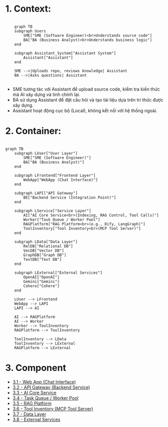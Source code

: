 

# 1. Context:

```mermaid

    graph TB
    subgraph Users
        SME["SME (Software Engineer)<br>Understands source code"]
        BA["BA (Business Analyst)<br>Understands business logic"]
    end

    subgraph Assistant_System["Assistant System"]
        Assistant["Assistant"]
    end

    SME -->|Uploads repo, reviews knowledge| Assistant
    BA -->|Asks questions| Assistant


```

- SME tương tác với Assistant để upload source code, kiểm tra kiến thức mà AI xây dựng và tinh chỉnh lại.
- BA sử dụng Assistant để đặt câu hỏi và tạo tài liệu dựa trên tri thức được xây dựng.
- Assistant hoạt động cục bộ (Local), không kết nối với hệ thống ngoài.

# 2. Container:

```mermaid

graph TB
    subgraph LUser["User Layer"]
        SME["SME (Software Engineer)"]
        BA["BA (Business Analyst)"]
    end

    subgraph LFrontend["Frontend Layer"]
        WebApp["WebApp (Chat Interface)"]
    end

    subgraph LAPI["API Gateway"]
        BE["Backend Service (Integration Point)"]
    end

    subgraph LService["Service Layer"]
        AI["AI Core Service<br>(Indexing, RAG Control, Tool Calls)"]
        Worker["Task Queue / Worker Pool"]
        RAGPlatform["RAG Platform<br>(e.g., Dify, LangGraph)"]
        ToolInventory["Tool Inventory<br>(MCP Tool Server)"]
    end

    subgraph LData["Data Layer"]
        RelDB["Relational DB"]
        VecDB["Vector DB"]
        GraphDB["Graph DB"]
        TextDB["Text DB"]
    end

    subgraph LExternal["External Services"]
        OpenAI["OpenAI"]
        Gemini["Gemini"]
        Cohere["Cohere"]
    end

    LUser --> LFrontend
    WebApp --> LAPI
    LAPI --> AI

    AI --> RAGPlatform
    AI --> Worker
    Worker --> ToolInventory
    RAGPlatform --> ToolInventory

    ToolInventory --> LData
    ToolInventory --> LExternal
    RAGPlatform --> LExternal

```

# 3. Component

- [3.1 - Web App (Chat Interface)](3.1-WebApp.md)
- [3.2 - API Gateway (Backend Service)](3.2-APIGateway.md)
- [3.3 - AI Core Service](3.3-AICoreService.md)
- [3.4 - Task Queue / Worker Pool](3.4-TaskQueueWorkerPool.md)
- [3.5 - RAG Platform](3.5-RAGPlatform.md)
- [3.6 - Tool Inventory (MCP Tool Server)](3.6-ToolInventory.md)
- [3.7 - Data Layer](3.7-DataLayer.md)
- [3.8 - External Services](3.8-ExternalServices.md)



